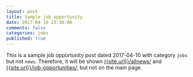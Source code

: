```yaml
---
layout: post
title: Sample job opportunity
date: 2017-04-10 13:30:00
comments: false
categories: jobs
published: true
---
```


This is a sample job opportunity post dated 2017-04-10 with category `jobs` but not `news`.
Therefore, it will be shown [{{site.url}}/allnews/]({{site.url}}/allnews/)
and [{{site.url}}/job-opportunities/]({{site.url}}/job-opportunities/),
but not on the main page.

<!--more-->
